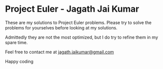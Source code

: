 # Project Euler - Jagath Jai Kumar

These are my solutions to Project Euler problems. Please try to solve the problems for yourselves before looking at my solutions.

Admittedly they are not the most optimized, but I do try to refine them in my spare time.


Feel free to contact me at jagath.jaikumar@gmail.com

Happy coding
